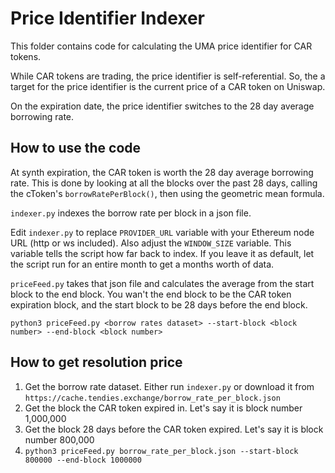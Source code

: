 # Price Identifier Indexer

This folder contains code for calculating the UMA price identifier for CAR tokens.

While CAR tokens are trading, the price identifier is self-referential. So, the a target for the price identifier is the current price of a CAR token on Uniswap.

On the expiration date, the price identifier switches to the 28 day average borrowing rate.

## How to use the code
At synth expiration, the CAR token is worth the 28 day average borrowing rate. This is done by looking at all the blocks over the past 28 days, calling the cToken's `borrowRatePerBlock()`, then using the geometric mean formula.

`indexer.py` indexes the borrow rate per block in a json file.

Edit `indexer.py` to replace `PROVIDER_URL` variable with your Ethereum node URL (http or ws included). Also adjust the `WINDOW_SIZE` variable. This variable tells the script how far back to index. If you leave it as default, let the script run for an entire month to get a months worth of data.

`priceFeed.py` takes that json file and calculates the average from the start block to the end block. You wan't the end block to be the CAR token expiration block, and the start block to be 28 days before the end block.

`python3 priceFeed.py <borrow rates dataset> --start-block <block number> --end-block <block number>`


## How to get resolution price

1. Get the borrow rate dataset. Either run `indexer.py` or download it from `https://cache.tendies.exchange/borrow_rate_per_block.json`
2. Get the block the CAR token expired in. Let's say it is block number 1,000,000
3. Get the block 28 days before the CAR token expired. Let's say it is block number 800,000
4. `python3 priceFeed.py borrow_rate_per_block.json --start-block 800000 --end-block 1000000`
